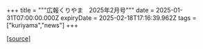 +++
title = """広報くりやま　2025年2月号"""
date = 2025-01-31T07:00:00.000Z
expiryDate = 2025-02-18T17:16:39.962Z
tags = ["kuriyama","news"]
+++


[[source]](https://www.town.kuriyama.hokkaido.jp/site/koho/30079.html)
